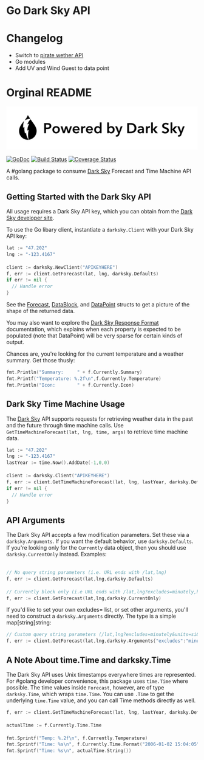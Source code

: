 Go Dark Sky API
================

# Changelog

- Switch to [pirate wether API](https://pirateweather.net/)
- Go modules
- Add UV and Wind Guest to data point

# Orginal README

[![Powered by Dark Sky](https://raw.githubusercontent.com/adlio/darksky/master/logos/poweredby-oneline.png)](https://darksky.net/poweredby/)

[![GoDoc](https://godoc.org/github.com/adlio/darksky?status.svg)](http://godoc.org/github.com/adlio/darksky)
[![Build Status](https://travis-ci.org/adlio/darksky.svg)](https://travis-ci.org/adlio/darksky)
[![Coverage Status](https://coveralls.io/repos/github/adlio/darksky/badge.svg?branch=master)](https://coveralls.io/github/adlio/darksky?branch=master)

A #golang package to consume [Dark Sky](https://darksky.net) Forecast and Time Machine API calls.

## Getting Started with the Dark Sky API

All usage requires a Dark Sky API key, which you can obtain from the [Dark Sky developer site](https://darksky.net/dev/).

To use the Go libary client, instantiate a `darksky.Client` with your Dark Sky API key:

```Go
lat := "47.202"
lng := "-123.4167"

client := darksky.NewClient("APIKEYHERE")
f, err := client.GetForecast(lat, lng, darksky.Defaults)
if err != nil {
  // Handle error
}
```

See the [Forecast](https://github.com/adlio/darksky/blob/master/forecast.go),
[DataBlock](https://github.com/adlio/darksky/blob/master/data-block.go), and
[DataPoint](https://github.com/adlio/darksky/blob/master/data-point.go) structs to
get a picture of the shape of the returned data.

You may also want to explore the [Dark Sky Response Format](https://darksky.net/dev/docs/response)
documentation, which explains when each property is expected to be populated (note that DataPoint)
will be very sparse for certain kinds of output.

Chances are, you're looking for the current temperature and a weather summary. Get those thusly:

```Go
fmt.Println("Summary:     " + f.Currently.Summary)
fmt.Printf("Temperature: %.2f\n",f.Currently.Temperature)
fmt.Println("Icon:        " + f.Currently.Icon)
```

## Dark Sky Time Machine Usage

The [Dark Sky](https://darksky.net) API supports requests for retrieving weather data
in the past and the future through time machine calls. Use `GetTimeMachineForecast(lat, lng, time, args)`
to retrieve time machine data.

```Go
lat := "47.202"
lng := "-123.4167"
lastYear := time.Now().AddDate(-1,0,0)

client := darksky.Client("APIKEYHERE")
f, err := client.GetTimeMachineForecast(lat, lng, lastYear, darksky.Defaults)
if err != nil {
  // Handle error
}
```


## API Arguments

The Dark Sky API accepts a few modification parameters. Set these via a `darksky.Arguments`. If you
want the default behavior, use `darksky.Defaults`. If you're looking only for the `Currently` data
object, then you should use `darksky.CurrentOnly` instead. Examples:

```Go

// No query string parameters (i.e. URL ends with /lat,lng)
f, err := client.GetForecast(lat,lng,darksky.Defaults)

// Currently block only (i.e URL ends with /lat,lng?excludes=minutely,hourly,daily,alerts,flags)
f, err := client.GetForecast(lat,lng,darksky.CurrentOnly)

```

If you'd like to set your own excludes= list, or set other arguments, you'll need to construct a
`darksky.Arguments` directly. The type is a simple map[string]string:

```Go
// Custom query string parameters (/lat,lng?excludes=minutely&units=si&extend=hourly)
f, err := client.GetForecast(lat,lng,darksky.Arguments{"excludes":"minutely","units": "si", "extend": "hourly"})

```

## A Note About time.Time and darksky.Time

The Dark Sky API uses Unix timestamps everywhere times are represented. For #golang developer convenience,
this package uses `time.Time` where possible. The time values inside `Forecast`, however, are of type
`darksky.Time`, which wraps `time.Time`. You can use `.Time` to get the underlying `time.Time` value,
and you can call Time methods directly as well.

```Go
f, err := client.GetTimeMachineForecast(lat, lng, lastYear, darksky.Defaults)

actualTime := f.Currently.Time.Time

fmt.Sprintf("Temp: %.2f\n", f.Currently.Temperature)
fmt.Sprintf("Time: %s\n", f.Currently.Time.Format("2006-01-02 15:04:05"))
fmt.Sprintf("Time: %s\n", actualTime.String())
```

